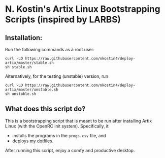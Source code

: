 # N. Kostin's Artix Linux Bootstrapping Scripts (inspired by LARBS)

## Installation:

Run the following commands as a root user:

```
curl -LO https://raw.githubusercontent.com/nkostin4/deploy-artix/master/stable.sh
sh stable.sh
```

Alternatively, for the testing (unstable) version, run

```
curl -LO https://raw.githubusercontent.com/nkostin4/deploy-artix/master/unstable.sh
sh unstable.sh
```

## What does this script do?

This is a bootstrapping script that is meant to be run after installing Artix Linux (with the OpenRC init system). Specifically, it

- installs the programs in the `progs.csv` file, and
- deploys [my dotfiles](https://github.com/nkostin4/circles).

After running this script, enjoy a comfy and productive desktop.
